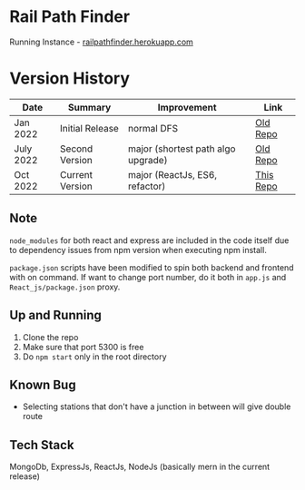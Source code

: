 # Rail Path Finder

Running Instance - [railpathfinder.herokuapp.com](http://railpathfinder.herokuapp.com)

# Version History
| Date | Summary | Improvement | Link
| ---- | ------- | ----- | ------|
| Jan 2022 | Initial Release | normal DFS | [Old Repo](https://github.com/mr-loop-1/metro-path-mongodb)
| July 2022 | Second Version | major (shortest path algo upgrade) | [Old Repo](https://github.com/mr-loop-1/metro-path-mongodb/tree/main)
| Oct 2022 | Current Version | major (ReactJs, ES6, refactor) | [This Repo](#repository-container-header)

## Note
`node_modules` for both react and express are included in the code itself due to dependency issues from npm version when executing npm install.

`package.json` scripts have been modified to spin both backend and frontend with on command. If want to change port number, do it both in `app.js` and `React_js/package.json` proxy.

## Up and Running
1. Clone the repo
2. Make sure that port 5300 is free
3. Do `npm start` only in the root directory

## Known Bug
- Selecting stations that don't have a junction in between will give double route

## Tech Stack
MongoDb, ExpressJs, ReactJs, NodeJs (basically mern in the current release)